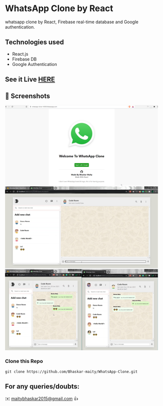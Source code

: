 # WhatsApp Clone by React
 whatsapp clone by React, Firebase real-time database and Google authentication.

## Technologies used 
- React.js
- Firebase DB
- Google Authentication

## See it Live [HERE](https://whatsapp-clone-1bf30.firebaseapp.com/) 

## 📝 Screenshots
![](https://github.com/Bhaskar-maity/WhatsApp-Clone/blob/main/Screenshots/WhasAppSS1.png)
![](https://github.com/Bhaskar-maity/WhatsApp-Clone/blob/main/Screenshots/WhasAppSS2.png)
![](https://github.com/Bhaskar-maity/WhatsApp-Clone/blob/main/Screenshots/WhasAppSS3.png)

### Clone this Repo
```
git clone https://github.com/Bhaskar-maity/WhatsApp-Clone.git
```
## For any queries/doubts:

:envelope: maitybhaskar2015@gmail.com :thumbsup:

